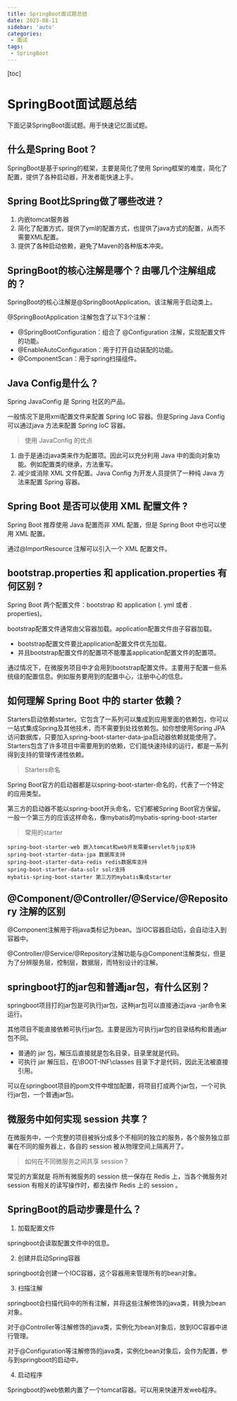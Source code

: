 ```yaml
---
title: SpringBoot面试题总结
date: 2023-08-11
sidebar: 'auto'
categories: 
 - 面试
tags:
 - SpringBoot
---
```


[toc]

# SpringBoot面试题总结

下面记录SpringBoot面试题。用于快速记忆面试题。

## 什么是Spring Boot？

SpringBoot是基于spring的框架，主要是简化了使用 Spring框架的难度，简化了配置，提供了各种启动器，开发者能快速上手。

## Spring Boot比Spring做了哪些改进？

1. 内嵌tomcat服务器
2. 简化了配置方式，提供了yml的配置方式，也提供了java方式的配置，从而不需要XML配置。
3. 提供了各种启动依赖，避免了Maven的各种版本冲突。

## SpringBoot的核心注解是哪个？由哪几个注解组成的？

SpringBoot的核心注解是@SpringBootApplication。该注解用于启动类上。


@SpringBootApplication 注解包含了以下3个注解：
- @SpringBootConfiguration：组合了 @Configuration 注解，实现配置文件的功能。
- @EnableAutoConfiguration：用于打开自动装配的功能。
- @ComponentScan：用于spring扫描组件。

## Java Config是什么？

Spring JavaConfig 是 Spring 社区的产品。

一般情况下是用xml配置文件来配置 Spring IoC 容器。但是Spring Java Config 可以通过java 方法来配置 Spring IoC 容器。

> 使用 JavaConfig 的优点

1. 由于是通过java类来作为配置项。因此可以充分利用 Java 中的面向对象功能。例如配置类的继承，方法重写。
2. 减少或消除 XML 文件配置。Java Config 为开发人员提供了一种纯 Java 方法来配置 Spring 容器。

## Spring Boot 是否可以使用 XML 配置文件 ?

Spring Boot 推荐使用 Java 配置而非 XML 配置，但是 Spring Boot 中也可以使用 XML 配置。

通过@ImportResource 注解可以引入一个 XML 配置文件。

## bootstrap.properties 和 application.properties 有何区别 ?

Spring Boot 两个配置文件：bootstrap 和 application (. yml 或者 . properties)。

bootstrap配置文件通常由父容器加载。application配置文件由子容器加载。

- bootstrap配置文件要比application配置文件优先加载。
- 并且bootstrap配置文件的配置项不能覆盖application配置文件的配置项。

通过情况下，在微服务项目中才会用到bootstrap配置文件。主要用于配置一些系统级的配置信息。例如服务要用到的配置中心，注册中心的信息。


## 如何理解 Spring Boot 中的 starter 依赖？

Starters启动依赖starter。它包含了一系列可以集成到应用里面的依赖包，你可以一站式集成Spring及其他技术，而不需要到处找依赖包。如你想使用Spring JPA访问数据库，只要加入spring-boot-starter-data-jpa启动器依赖就能使用了。Starters包含了许多项目中需要用到的依赖，它们能快速持续的运行，都是一系列得到支持的管理传递性依赖。

> Starters命名

Spring Boot官方的启动器都是以spring-boot-starter-命名的，代表了一个特定的应用类型。

第三方的启动器不能以spring-boot开头命名，它们都被Spring Boot官方保留。一般一个第三方的应该这样命名，像mybatis的mybatis-spring-boot-starter

> 常用的starter

```
spring-boot-starter-web 嵌入tomcat和web开发需要servlet与jsp支持
spring-boot-starter-data-jpa 数据库支持
spring-boot-starter-data-redis redis数据库支持
spring-boot-starter-data-solr solr支持
mybatis-spring-boot-starter 第三方的mybatis集成starter
```

## @Component/@Controller/@Service/@Repository 注解的区别

@Component注解用于将java类标记为bean。当IOC容器启动后，会自动注入到容器中。

@Controller/@Service/@Repository注解功能与@Component注解类似，但是为了分辨服务层，控制层，数据层，而特别设计的注解。


## springboot打的jar包和普通jar包，有什么区别？

springboot项目打的jar包是可执行jar包，这种jar包可以直接通过java -jar命令来运行。

其他项目不能直接依赖可执行jar包。主要是因为可执行jar包的目录结构和普通jar包不同。

- 普通的 jar 包，解压后直接就是包名目录，目录里就是代码。
- 可执行 jar 解压后，在\BOOT-INF\classes 目录下才是代码，因此无法被直接引用。

可以在springboot项目的pom文件中增加配置，将项目打成两个jar包，一个可执行jar包，一个普通jar包。

## 微服务中如何实现 session 共享？

在微服务中，一个完整的项目被拆分成多个不相同的独立的服务，各个服务独立部署在不同的服务器上，各自的 session 被从物理空间上隔离开了。

> 如何在不同微服务之间共享 session？

常见的方案就是 将所有微服务的 session 统一保存在 Redis 上，当各个微服务对 session 有相关的读写操作时，都去操作 Redis 上的 session 。

## SpringBoot的启动步骤是什么？

1. 加载配置文件

springboot会读取配置文件中的信息。

2. 创建并启动Spring容器

springboot会创建一个IOC容器，这个容器用来管理所有的bean对象。

3. 扫描注解

springboot会扫描代码中的所有注解，并将这些注解修饰的java类，转换为bean对象。

对于@Controller等注解修饰的java类，实例化为bean对象后，放到IOC容器中进行管理。

对于@Configuration等注解修饰的java类，实例化bean对象后，会作为配置，参与到springboot的启动中。

4. 启动程序

Springboot的web依赖内置了一个tomcat容器。可以用来快速开发web程序。
